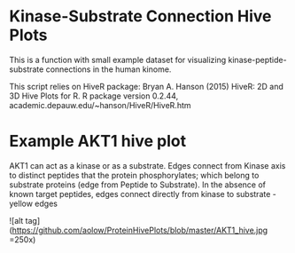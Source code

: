 # Kinase-Substrate Connection Hive Plots

This is a function with small example dataset for visualizing kinase-peptide-substrate connections in the human kinome.

This script relies on HiveR package:
  Bryan A. Hanson (2015) HiveR: 2D and 3D Hive Plots for R. R package version 0.2.44,
  academic.depauw.edu/~hanson/HiveR/HiveR.htm
  
  
# Example AKT1 hive plot

AKT1 can act as a kinase or as a substrate. Edges connect from Kinase axis to distinct peptides that the protein phosphorylates; which belong to substrate proteins (edge from Peptide to Substrate). In the absence of known target peptides, edges connect directly from kinase to substrate - yellow edges

![alt tag](https://github.com/aolow/ProteinHivePlots/blob/master/AKT1_hive.jpg =250x)
